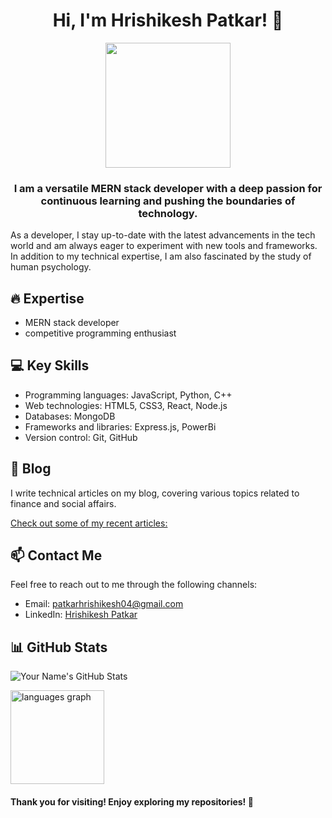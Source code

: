 <div align="center">
  <h1 align="center">Hi, I'm Hrishikesh Patkar! 👋</h1>
<img width="200"  src="">
<h3 align="center">I am a versatile MERN stack developer with a deep passion for continuous learning and pushing the boundaries of technology.</h3>
</div>

As a developer, I stay up-to-date with the latest advancements in the tech world and am always eager to experiment with new tools and frameworks. In addition to my technical expertise, I am also fascinated by the study of human psychology.

<!-- Your Areas of Expertise -->
## 🔥 Expertise

- MERN stack developer
- competitive programming enthusiast

<!-- Your Key Skills -->
## 💻 Key Skills

- Programming languages: JavaScript, Python, C++
- Web technologies: HTML5, CSS3, React, Node.js
- Databases: MongoDB
- Frameworks and libraries: Express.js, PowerBi
- Version control: Git, GitHub

<!-- Your Blog -->
## 📝 Blog

I write technical articles on my blog, covering various topics related to finance and social affairs.

[Check out some of my recent articles:](https://medium.com/@patkarhrishikesh0204)

<!-- Your Contact Information -->
## 📫 Contact Me

Feel free to reach out to me through the following channels:

- Email: patkarhrishikesh04@gmail.com
- LinkedIn: [Hrishikesh Patkar](https://www.linkedin.com/in/hrishikesh-patkar-229372259/)

<!-- Your Stats -->
## 📊 GitHub Stats

![Your Name's GitHub Stats](https://github-readme-stats.vercel.app/api?username=hriishikeshh&show_icons=true&theme=radical)

<img src="https://github-readme-stats.vercel.app/api/top-langs?username=Hriishikeshh&locale=en&hide_title=false&layout=compact&card_width=320&langs_count=5&theme=dracula&hide_border=false&order=2" height="150" alt="languages graph"  />
  



<div align="center">
</div>

<!-- Footer -->
#### Thank you for visiting! Enjoy exploring my repositories! 🚀

